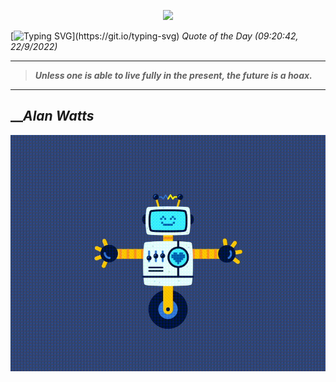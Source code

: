 <p align='center'><img src='https://komarev.com/ghpvc/?username=hungpurdie&label=Total+Vistors&color=brightgreen&style=plastic'></p> 

[![Typing SVG](https://readme-typing-svg.herokuapp.com?font=Press+Start+2P&color=C2F784&size=35&width=900&height=100&lines=Hello+World%2C+I'm+Hung+!)](https://git.io/typing-svg) 
 _Quote of the Day (09:20:42, 22/9/2022)_
___
>**_Unless one is able to live fully in the present, the future is a hoax._**
___

## __**_Alan Watts_**

![RobotDance](src/assets/images/robot-dancing-dribble.gif?style=center)
